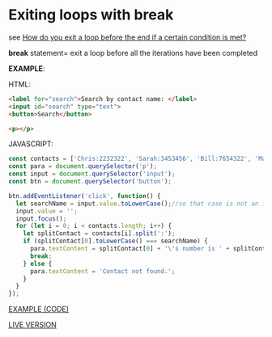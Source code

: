 # Exiting loops with break

see [How do you exit a loop before the end if a certain condition is met?](https://developer.mozilla.org/en-US/docs/Learn/JavaScript/Building_blocks/Looping_code#Exiting_loops_with_break)

**break** statement= exit a loop before all the iterations have been completed

**EXAMPLE**:

HTML:

```html
<label for="search">Search by contact name: </label>
<input id="search" type="text">
<button>Search</button>

<p></p>
```

JAVASCRIPT:

```javascript
const contacts = ['Chris:2232322', 'Sarah:3453456', 'Bill:7654322', 'Mary:9998769', 'Dianne:9384975'];
const para = document.querySelector('p');
const input = document.querySelector('input');
const btn = document.querySelector('button');

btn.addEventListener('click', function() {
  let searchName = input.value.toLowerCase();//so that case is not an issue while comparing
  input.value = '';
  input.focus();
  for (let i = 0; i < contacts.length; i++) {
    let splitContact = contacts[i].split(':');
    if (splitContact[0].toLowerCase() === searchName) {
      para.textContent = splitContact[0] + '\'s number is ' + splitContact[1] + '.';
      break;
    } else {
      para.textContent = 'Contact not found.';
    }
  }
});
```

[EXAMPLE (CODE)](https://github.com/mdn/learning-area/blob/master/javascript/building-blocks/loops/contact-search.html)

[LIVE VERSION](https://mdn.github.io/learning-area/javascript/building-blocks/loops/contact-search.html)